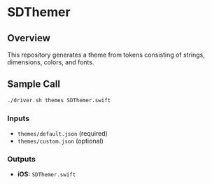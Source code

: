 # SDThemer

## Overview

This repository generates a theme from tokens consisting of strings, dimensions, colors, and fonts.

## Sample Call
```bash
./driver.sh themes SDThemer.swift
```

### Inputs

- `themes/default.json` (required)
- `themes/custom.json` (optional)

### Outputs

- **iOS:** `SDThemer.swift`